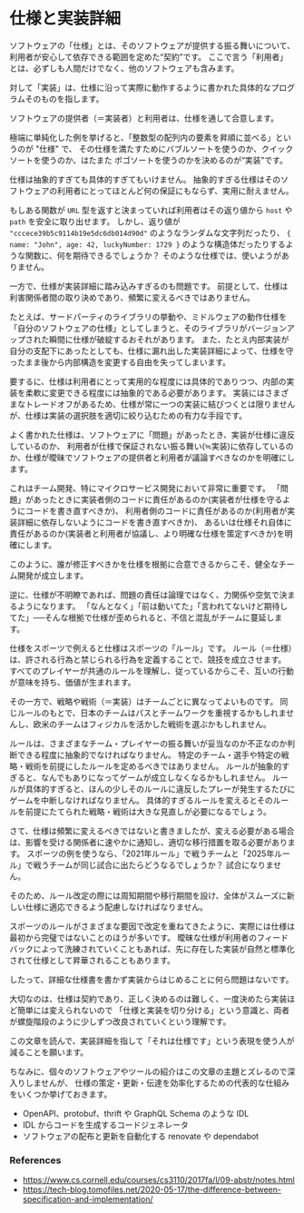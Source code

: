 # 仕様と実装詳細


ソフトウェアの「仕様」とは、そのソフトウェアが提供する振る舞いについて、利用者が安心して依存できる範囲を定めた“契約”です。
ここで言う「利用者」とは、必ずしも人間だけでなく、他のソフトウェアも含みます。

対して「実装」は、仕様に沿って実際に動作するように書かれた具体的なプログラムそのものを指します。

ソフトウェアの提供者（＝実装者）と利用者は、仕様を通して合意します。

極端に単純化した例を挙げると、「整数型の配列内の要素を昇順に並べる」というのが "仕様" で、
その仕様を満たすためにバブルソートを使うのか、クイックソートを使うのか、はたまた ボゴソートを使うのかを決めるのが“実装”です。

仕様は抽象的すぎても具体的すぎてもいけません。
抽象的すぎる仕様はそのソフトウェアの利用者にとってほとんど何の保証にもならず、実用に耐えません。

もしある関数が `URL` 型を返すと決まっていれば利用者はその返り値から `host` や `path` を安全に取り出せます。
しかし、返り値が `"cccece39b5c9114b19e5dc6db014d90d"` のようなランダムな文字列だったり、
`{ name: "John", age: 42, luckyNumber: 1729 }` のような構造体だったりするような関数に、何を期待できるでしょうか？
そのような仕様では、使いようがありません。

一方で、仕様が実装詳細に踏み込みすぎるのも問題です。
前提として、仕様は利害関係者間の取り決めであり、頻繁に変えるべきではありません。

たとえば、サードパーティのライブラリの挙動や、ミドルウェアの動作仕様を「自分のソフトウェアの仕様」としてしまうと、そのライブラリがバージョンアップされた瞬間に仕様が破綻するおそれがあります。
また、たとえ内部実装が自分の支配下にあったとしても、仕様に漏れ出した実装詳細によって、仕様を守ったまま後から内部構造を変更する自由を失ってしまいます。

要するに、仕様は利用者にとって実用的な程度には具体的でありつつ、内部の実装を柔軟に変更できる程度には抽象的である必要があります。
実装にはさまざまなトレードオフがあるため、仕様が常に一つの実装に結びつくとは限りませんが、仕様は実装の選択肢を適切に絞り込むための有力な手段です。


よく書かれた仕様は、ソフトウェアに「問題」があったとき、実装が仕様に違反しているのか、
利用者が仕様で保証されない振る舞い(≒実装)に依存しているのか、仕様が曖昧でソフトウェアの提供者と利用者が議論すべきなのかを明確にします。

これはチーム開発、特にマイクロサービス開発において非常に重要です。
「問題」があったときに実装者側のコードに責任があるのか(実装者が仕様を守るようにコードを書き直すべきか)、
利用者側のコードに責任があるのか(利用者が実装詳細に依存しないようにコードを書き直すべきか)、
あるいは仕様それ自体に責任があるのか(実装者と利用者が協議し、より明確な仕様を策定すべきか)を明確にします。

このように、誰が修正すべきかを仕様を根拠に合意できるからこそ、健全なチーム開発が成立します。

逆に、仕様が不明瞭であれば、問題の責任は論理ではなく、力関係や空気で決まるようになります。
「なんとなく」「前は動いてた」「言われてないけど期待してた」──そんな根拠で仕様が歪められると、不信と混乱がチームに蔓延します。


仕様をスポーツで例えると仕様はスポーツの「ルール」です。
ルール（＝仕様）は、許される行為と禁じられる行為を定義することで、競技を成立させます。
すべてのプレイヤーが共通のルールを理解し、従っているからこそ、互いの行動が意味を持ち、価値が生まれます。

その一方で、戦略や戦術（＝実装）はチームごとに異なってよいものです。
同じルールのもとで、日本のチームはパスとチームワークを重視するかもしれませんし、欧米のチームはフィジカルを活かした戦術を選ぶかもしれません。

ルールは、さまざまなチーム・プレイヤーの振る舞いが妥当なのか不正なのか判断できる程度に抽象的でなければなりません。
特定のチーム・選手や特定の戦略・戦術を前提にしたルールを定めるべきではありません。
ルールが抽象的すぎると、なんでもありになってゲームが成立しなくなるかもしれません。
ルールが具体的すぎると、ほんの少しそのルールに違反したプレーが発生するたびにゲームを中断しなければなりません。
具体的すぎるルールを変えるとそのルールを前提にたてられた戦略・戦術は大きな見直しが必要になるでしょう。


さて、仕様は頻繁に変えるべきではないと書きましたが、変える必要がある場合は、影響を受ける関係者に速やかに通知し、適切な移行措置を取る必要があります。
スポーツの例を使うなら、「2021年ルール」で戦うチームと「2025年ルール」で戦うチームが同じ試合に出たらどうなるでしょうか？
試合になりません。

そのため、ルール改定の際には周知期間や移行期間を設け、全体がスムーズに新しい仕様に適応できるよう配慮しなければなりません。

スポーツのルールがさまざまな要因で改定を重ねてきたように、実際には仕様は最初から完璧ではないことのほうが多いです。
曖昧な仕様が利用者のフィードバックによって洗練されていくこともあれば、先に存在した実装が自然と標準化されて仕様として昇華されることもあります。

したって、詳細な仕様書を書かず実装からはじめることに何ら問題はないです。

大切なのは、仕様は契約であり、正しく決めるのは難しく、一度決めたら実装ほど簡単には変えられないので
「仕様と実装を切り分ける」という意識と、両者が螺旋階段のように少しずつ改良されていくという理解です。


この文章を読んで、実装詳細を指して「それは仕様です」という表現を使う人が減ることを願います。

ちなみに、個々のソフトウェアやツールの紹介はこの文章の主題とズレるので深入りしませんが、
仕様の策定・更新・伝達を効率化するための代表的な仕組みをいくつか挙げておきます。

- OpenAPI、protobuf、thrift や GraphQL Schema のような IDL
- IDL からコードを生成するコードジェネレータ
- ソフトウェアの配布と更新を自動化する renovate や dependabot

### References
- https://www.cs.cornell.edu/courses/cs3110/2017fa/l/09-abstr/notes.html
- https://tech-blog.tomofiles.net/2020-05-17/the-difference-between-specification-and-implementation/
